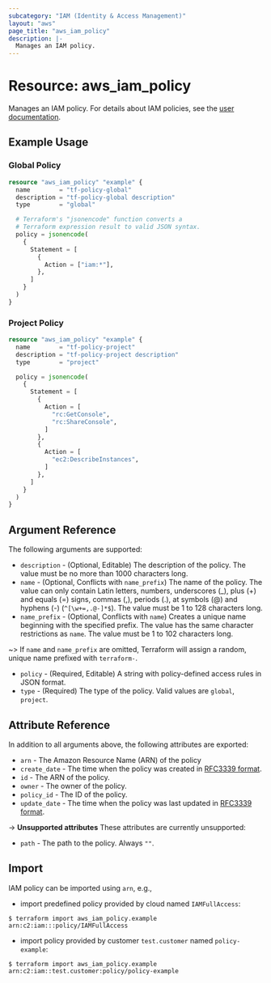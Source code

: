 ```yaml
---
subcategory: "IAM (Identity & Access Management)"
layout: "aws"
page_title: "aws_iam_policy"
description: |-
  Manages an IAM policy.
---
```


[iam-policies]: https://docs.cloud.croc.ru/en/services/iam/policies.html
[RFC3339 format]: https://datatracker.ietf.org/doc/html/rfc3339#section-5.8

# Resource: aws_iam_policy

Manages an IAM policy. For details about IAM policies, see the [user documentation][iam-policies].

## Example Usage

### Global Policy

```terraform
resource "aws_iam_policy" "example" {
  name        = "tf-policy-global"
  description = "tf-policy-global description"
  type        = "global"

  # Terraform's "jsonencode" function converts a
  # Terraform expression result to valid JSON syntax.
  policy = jsonencode(
    {
      Statement = [
        {
          Action = ["iam:*"],
        },
      ]
    }
  )
}
```

### Project Policy

```terraform
resource "aws_iam_policy" "example" {
  name        = "tf-policy-project"
  description = "tf-policy-project description"
  type        = "project"

  policy = jsonencode(
    {
      Statement = [
        {
          Action = [
            "rc:GetConsole",
            "rc:ShareConsole",
          ]
        },
        {
          Action = [
            "ec2:DescribeInstances",
          ]
        },
      ]
    }
  )
}
```

## Argument Reference

The following arguments are supported:

* `description` - (Optional, Editable) The description of the policy.
  The value must be no more than 1000 characters long.
* `name` - (Optional, Conflicts with `name_prefix`) The name of the policy. The value can only contain Latin letters, numbers, underscores (_),
  plus (+) and equals (=) signs, commas (,), periods (.), at symbols (@) and hyphens (-) (`^[\w+=,.@-]*$`).
  The value must be 1 to 128 characters long.
* `name_prefix` - (Optional, Conflicts with `name`) Creates a unique name beginning with the specified prefix.
  The value has the same character restrictions as `name`. The value must be 1 to 102 characters long.

~> If `name` and `name_prefix` are omitted, Terraform will assign a random, unique name prefixed with `terraform-`.

* `policy` - (Required, Editable) A string with policy-defined access rules in JSON format.
* `type` - (Required) The type of the policy. Valid values are `global`, `project`.

## Attribute Reference

In addition to all arguments above, the following attributes are exported:

* `arn` - The Amazon Resource Name (ARN) of the policy
* `create_date` - The time when the policy was created in [RFC3339 format].
* `id` - The ARN of the policy.
* `owner` - The owner of the policy.
* `policy_id` - The ID of the policy.
* `update_date` - The time when the policy was last updated in [RFC3339 format].

->  **Unsupported attributes**
These attributes are currently unsupported:

* `path` - The path to the policy. Always `""`.

## Import

IAM policy can be imported using `arn`, e.g.,

* import predefined policy provided by cloud named `IAMFullAccess`:

```
$ terraform import aws_iam_policy.example arn:c2:iam:::policy/IAMFullAccess
```

* import policy provided by customer `test.customer` named `policy-example`:

```
$ terraform import aws_iam_policy.example arn:c2:iam::test.customer:policy/policy-example
```
